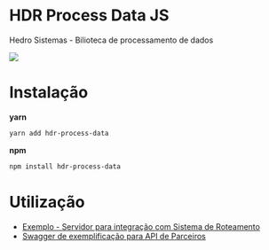 # HDR Process Data JS

Hedro Sistemas - Bilioteca de processamento de dados

<a href="https://www.hedro.com.br/" alt="Hedro">
<img src="https://img.shields.io/static/v1.svg?label=Hedro&message=Sistemas&color=blue" /></a>

# Instalação


**yarn**

```bash
yarn add hdr-process-data
```

**npm**

```bash
npm install hdr-process-data
```

# Utilização

- [Exemplo  - Servidor para integração com Sistema de Roteamento](https://github.com/hedrosistemas/hdr_process_data_js/tree/master/api_for_routing_system)
- [Swagger de exemplificação para API de Parceiros](https://github.com/hedrosistemas/hdr_process_data_js/tree/master/api_for_routing_system/swagger/partner_swagger.yaml)

